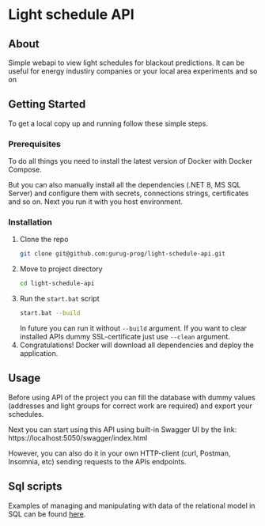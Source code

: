 # Light schedule API

## About

Simple webapi to view light schedules for blackout predictions. It can be useful for energy industiry companies or your local area experiments and so on

## Getting Started

To get a local copy up and running follow these simple steps.

### Prerequisites

To do all things you need to install the latest version of Docker with Docker Compose.

But you can also manually install all the dependencies (.NET 8, MS SQL Server) and configure them with secrets, connections strings, certificates and so on. Next you run it with you host environment.

### Installation

1. Clone the repo
   ```sh
   git clone git@github.com:gurug-prog/light-schedule-api.git
   ```
2. Move to project directory
   ```sh
   cd light-schedule-api
   ```
3. Run the `start.bat` script
   ```sh
   start.bat --build
   ```
   In future you can run it without `--build` argument. If you want to clear installed APIs dummy SSL-certificate just use `--clean` argument. 
4. Congratulations! Docker will download all dependencies and deploy the application.

## Usage

Before using API of the project you can fill the database with dummy values (addresses and light groups for correct work are required) and export your schedules.

Next you can start using this API using built-in Swagger UI by the link: https://localhost:5050/swagger/index.html

However, you can also do it in your own HTTP-client (curl, Postman, Insomnia, etc) sending requests to the APIs endpoints.

## Sql scripts

Examples of managing and manipulating with data of the relational model in SQL can be found [here](./sql-scripts).

